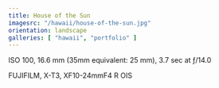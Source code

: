 ```yaml
---
title: House of the Sun
imagesrc: "/hawaii/house-of-the-sun.jpg"
orientation: landscape
galleries: [ "hawaii", "portfolio" ]
---
```


ISO 100, 16.6 mm (35mm equivalent: 25 mm), 3.7 sec at ƒ/14.0

FUJIFILM, X-T3, XF10-24mmF4 R OIS
